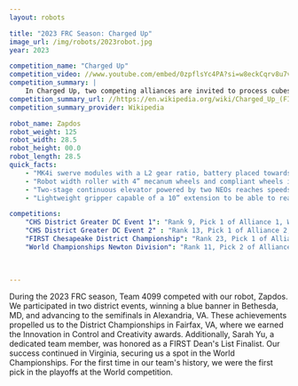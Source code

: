 ```yaml
---
layout: robots

title: "2023 FRC Season: Charged Up"
image_url: /img/robots/2023robot.jpg
year: 2023

competition_name: "Charged Up"
competition_video: //www.youtube.com/embed/0zpflsYc4PA?si=w8eckCqrv8u7vt2L
competition_summary: |
    In Charged Up, two competing alliances are invited to process cubes and cones to bring energy to their community. Each alliance brings energy to their community by retrieving their game pieces from substations and scoring it into the grid. Human players provide the game pieces to the robots from the substations. In the final moments of each match, alliance robots race to dock or engage with their charge station
competition_summary_url: //https://en.wikipedia.org/wiki/Charged_Up_(FIRST)
competition_summary_provider: Wikipedia

robot_name: Zapdos 
robot_weight: 125
robot_width: 28.5
robot_height: 00.0
robot_length: 28.5
quick_facts:
    - "MK4i swerve modules with a L2 gear ratio, battery placed towards the back of the robot to offset weight in the front"
    - "Robot width roller with 4” mecanum wheels and compliant wheels in the middle"
    - "Two-stage continuous elevator powered by two NEOs reaches speeds up to 100 inches/second"
    - "Lightweight gripper capable of a 10” extension to be able to reach all the nodes and human player stations"

competitions:
    "CHS District Greater DC Event 1": "Rank 9, Pick 1 of Alliance 1, Won Finals"
    "CHS District Greater DC Event 2" : "Rank 13, Pick 1 of Alliance 2, Eliminated in Semifinals"
    "FIRST Chesapeake District Championship": "Rank 23, Pick 1 of Alliance 5, Eliminated in Semifinals"
    "World Championships Newton Division": "Rank 11, Pick 2 of Alliance 2, Eliminated in Semifinals"
    
    

---
```


During the 2023 FRC season, Team 4099 competed with our robot, Zapdos. We participated in two district events, winning a blue banner in Bethesda, MD, and advancing to the semifinals in Alexandria, VA. These achievements propelled us to the District Championships in Fairfax, VA, where we earned the Innovation in Control and Creativity awards. Additionally, Sarah Yu, a dedicated team member, was honored as a FIRST Dean's List Finalist. Our success continued in Virginia, securing us a spot in the World Championships. For the first time in our team's history, we were the first pick in the playoffs at the World competition. 

    
